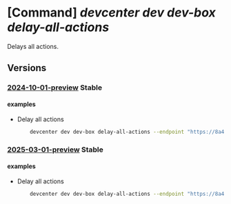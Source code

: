 # [Command] _devcenter dev dev-box delay-all-actions_

Delays all actions.

## Versions

### [2024-10-01-preview](/Resources/data-plane/microsoft.devcenter/L3Byb2plY3RzL3t9L3VzZXJzL3t9L2RldmJveGVzL3t9L2FjdGlvbnM6ZGVsYXk=/2024-10-01-preview.xml) **Stable**

<!-- data-plane:microsoft.devcenter /projects/{}/users/{}/devboxes/{}/actions:delay 2024-10-01-preview -->

#### examples

- Delay all actions
    ```bash
        devcenter dev dev-box delay-all-actions --endpoint "https://8a40af38-3b4c-4672-a6a4-5e964b1870ed-contosodevcenter.centralus.devcenter.azure.com/" --project-name "DevProject" --delay-time "04:30" --name "myDevBox" --user-id "00000000-0000-0000-0000-000000000000"
    ```

### [2025-03-01-preview](/Resources/data-plane/microsoft.devcenter/L3Byb2plY3RzL3t9L3VzZXJzL3t9L2RldmJveGVzL3t9L2FjdGlvbnM6ZGVsYXk=/2025-03-01-preview.xml) **Stable**

<!-- data-plane:microsoft.devcenter /projects/{}/users/{}/devboxes/{}/actions:delay 2025-03-01-preview -->

#### examples

- Delay all actions
    ```bash
        devcenter dev dev-box delay-all-actions --endpoint "https://8a40af38-3b4c-4672-a6a4-5e964b1870ed-contosodevcenter.centralus.devcenter.azure.com/" --project-name "DevProject" --delay-time "04:30" --name "myDevBox" --user-id "00000000-0000-0000-0000-000000000000"
    ```
